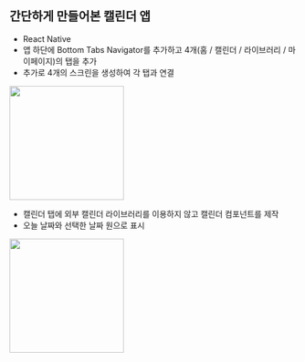 ## 간단하게 만들어본 캘린더 앱

- React Native
- 앱 하단에 Bottom Tabs Navigator를 추가하고  4개(홈 / 캘린더 / 라이브러리 / 마이페이지)의 탭을 추가
- 추가로 4개의 스크린을 생성하여 각 탭과 연결

<img src="https://user-images.githubusercontent.com/110597846/224666025-c3ad87fd-c4d1-4275-9121-36a3d95833a6.jpeg" width="200px"/>

- 캘린더 탭에 외부 캘린더 라이브러리를 이용하지 않고 캘린더 컴포넌트를 제작
- 오늘 날짜와 선택한 날짜 원으로 표시

<img src="https://user-images.githubusercontent.com/110597846/224666033-32ed3d14-e41d-4595-8010-997c75a9a5ca.jpeg" width="200px"/>
